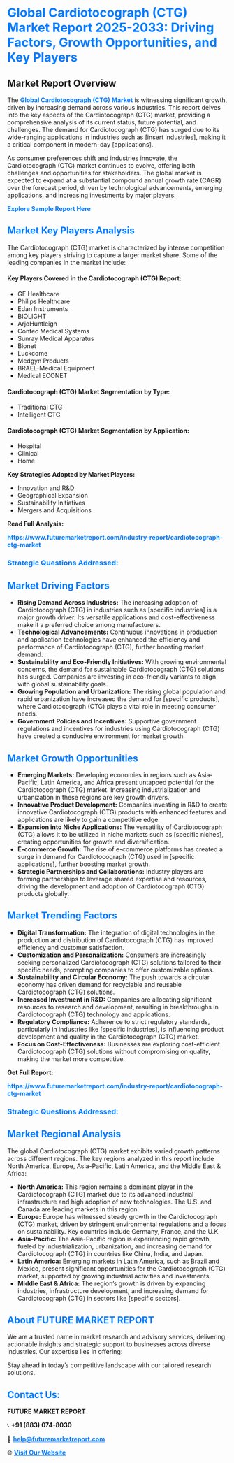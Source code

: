 <h1 style="color: #007BFF;">Global Cardiotocograph (CTG) Market Report 2025-2033: Driving Factors, Growth Opportunities, and Key Players</h1>

<section id="overview">
<h2>Market Report Overview</h2>
<p>The <a href="https://www.futuremarketreport.com/industry-report/cardiotocograph-ctg-market" style="color: #007BFF; text-decoration: none;"><strong>Global Cardiotocograph (CTG) Market</strong></a> is witnessing significant growth, driven by increasing demand across various industries. This report delves into the key aspects of the Cardiotocograph (CTG) market, providing a comprehensive analysis of its current status, future potential, and challenges. The demand for Cardiotocograph (CTG) has surged due to its wide-ranging applications in industries such as [insert industries], making it a critical component in modern-day [applications].</p>
<p>As consumer preferences shift and industries innovate, the Cardiotocograph (CTG) market continues to evolve, offering both challenges and opportunities for stakeholders. The global market is expected to expand at a substantial compound annual growth rate (CAGR) over the forecast period, driven by technological advancements, emerging applications, and increasing investments by major players.</p>
</section>

<section id="overview">
<p><a href="https://www.futuremarketreport.com/request-sample/reportId=27107" style="color: #007BFF; text-decoration: none;"><strong>Explore Sample Report Here</strong></a></p>
</section>

<section id="key-players">
<h2 style="color: #007BFF;">Market Key Players Analysis</h2>
<p>The Cardiotocograph (CTG) market is characterized by intense competition among key players striving to capture a larger market share. Some of the leading companies in the market include:</p>
<h4>Key Players Covered in the Cardiotocograph (CTG) Report:</h4>
<ul><li>GE Healthcare</li><li>Philips Healthcare</li><li>Edan Instruments</li><li>BIOLIGHT</li><li>ArjoHuntleigh</li><li>Contec Medical Systems</li><li>Sunray Medical Apparatus</li><li>Bionet</li><li>Luckcome</li><li>Medgyn Products</li><li>BRAEL-Medical Equipment</li><li>Medical ECONET</li></ul>
<h4>Cardiotocograph (CTG) Market Segmentation by Type:</h4>
<ul><li>Traditional CTG</li><li>Intelligent CTG</li></ul>

<h4>Cardiotocograph (CTG) Market Segmentation by Application:</h4>
<ul><li>Hospital</li><li>Clinical</li><li>Home</li></ul>
<p><strong>Key Strategies Adopted by Market Players:</strong></p>
<ul>
<li>Innovation and R&D</li>
<li>Geographical Expansion</li>
<li>Sustainability Initiatives</li>
<li>Mergers and Acquisitions</li>
</ul>
</section>

<section>
<p><strong>Read Full Analysis: </strong></p><a href="https://www.futuremarketreport.com/industry-report/cardiotocograph-ctg-market" style="color: #007BFF; text-decoration: none;"><strong>https://www.futuremarketreport.com/industry-report/cardiotocograph-ctg-market</strong></a>
<h3 style="color: #007BFF;">Strategic Questions Addressed:</h3>
</section>

<section id="driving-factors">
<h2 style="color: #007BFF;">Market Driving Factors</h2>
<ul>
<li><strong>Rising Demand Across Industries:</strong> The increasing adoption of Cardiotocograph (CTG) in industries such as [specific industries] is a major growth driver. Its versatile applications and cost-effectiveness make it a preferred choice among manufacturers.</li>
<li><strong>Technological Advancements:</strong> Continuous innovations in production and application technologies have enhanced the efficiency and performance of Cardiotocograph (CTG), further boosting market demand.</li>
<li><strong>Sustainability and Eco-Friendly Initiatives:</strong> With growing environmental concerns, the demand for sustainable Cardiotocograph (CTG) solutions has surged. Companies are investing in eco-friendly variants to align with global sustainability goals.</li>
<li><strong>Growing Population and Urbanization:</strong> The rising global population and rapid urbanization have increased the demand for [specific products], where Cardiotocograph (CTG) plays a vital role in meeting consumer needs.</li>
<li><strong>Government Policies and Incentives:</strong> Supportive government regulations and incentives for industries using Cardiotocograph (CTG) have created a conducive environment for market growth.</li>
</ul>
</section>

<section id="growth-opportunities">
<h2 style="color: #007BFF;">Market Growth Opportunities</h2>
<ul>
<li><strong>Emerging Markets:</strong> Developing economies in regions such as Asia-Pacific, Latin America, and Africa present untapped potential for the Cardiotocograph (CTG) market. Increasing industrialization and urbanization in these regions are key growth drivers.</li>
<li><strong>Innovative Product Development:</strong> Companies investing in R&D to create innovative Cardiotocograph (CTG) products with enhanced features and applications are likely to gain a competitive edge.</li>
<li><strong>Expansion into Niche Applications:</strong> The versatility of Cardiotocograph (CTG) allows it to be utilized in niche markets such as [specific niches], creating opportunities for growth and diversification.</li>
<li><strong>E-commerce Growth:</strong> The rise of e-commerce platforms has created a surge in demand for Cardiotocograph (CTG) used in [specific applications], further boosting market growth.</li>
<li><strong>Strategic Partnerships and Collaborations:</strong> Industry players are forming partnerships to leverage shared expertise and resources, driving the development and adoption of Cardiotocograph (CTG) products globally.</li>
</ul>
</section>

<section id="trending-factors">
<h2 style="color: #007BFF;">Market Trending Factors</h2>
<ul>
<li><strong>Digital Transformation:</strong> The integration of digital technologies in the production and distribution of Cardiotocograph (CTG) has improved efficiency and customer satisfaction.</li>
<li><strong>Customization and Personalization:</strong> Consumers are increasingly seeking personalized Cardiotocograph (CTG) solutions tailored to their specific needs, prompting companies to offer customizable options.</li>
<li><strong>Sustainability and Circular Economy:</strong> The push towards a circular economy has driven demand for recyclable and reusable Cardiotocograph (CTG) solutions.</li>
<li><strong>Increased Investment in R&D:</strong> Companies are allocating significant resources to research and development, resulting in breakthroughs in Cardiotocograph (CTG) technology and applications.</li>
<li><strong>Regulatory Compliance:</strong> Adherence to strict regulatory standards, particularly in industries like [specific industries], is influencing product development and quality in the Cardiotocograph (CTG) market.</li>
<li><strong>Focus on Cost-Effectiveness:</strong> Businesses are exploring cost-efficient Cardiotocograph (CTG) solutions without compromising on quality, making the market more competitive.</li>
</ul>
</section>

<section>
<p><strong>Get Full Report: </strong></p><a href="https://www.futuremarketreport.com/industry-report/cardiotocograph-ctg-market" style="color: #007BFF; text-decoration: none;"><strong>https://www.futuremarketreport.com/industry-report/cardiotocograph-ctg-market</strong></a>
<h3 style="color: #007BFF;">Strategic Questions Addressed:</h3>
</section>


<section id="regional-analysis">
<h2 style="color: #007BFF;">Market Regional Analysis</h2>
<p>The global Cardiotocograph (CTG) market exhibits varied growth patterns across different regions. The key regions analyzed in this report include North America, Europe, Asia-Pacific, Latin America, and the Middle East & Africa:</p>
<ul>
<li><strong>North America:</strong> This region remains a dominant player in the Cardiotocograph (CTG) market due to its advanced industrial infrastructure and high adoption of new technologies. The U.S. and Canada are leading markets in this region.</li>
<li><strong>Europe:</strong> Europe has witnessed steady growth in the Cardiotocograph (CTG) market, driven by stringent environmental regulations and a focus on sustainability. Key countries include Germany, France, and the U.K.</li>
<li><strong>Asia-Pacific:</strong> The Asia-Pacific region is experiencing rapid growth, fueled by industrialization, urbanization, and increasing demand for Cardiotocograph (CTG) in countries like China, India, and Japan.</li>
<li><strong>Latin America:</strong> Emerging markets in Latin America, such as Brazil and Mexico, present significant opportunities for the Cardiotocograph (CTG) market, supported by growing industrial activities and investments.</li>
<li><strong>Middle East & Africa:</strong> The region’s growth is driven by expanding industries, infrastructure development, and increasing demand for Cardiotocograph (CTG) in sectors like [specific sectors].</li>
</ul>
</section>

<footer>
<h2 style="color: #007BFF;">About FUTURE MARKET REPORT</h2>
<p>We are a trusted name in market research and advisory services, delivering actionable insights and strategic support to businesses across diverse industries. Our expertise lies in offering:</p>

<p>Stay ahead in today’s competitive landscape with our tailored research solutions.</p>

<h2 style="color: #007BFF;">Contact Us:</h2>
<p><strong>FUTURE MARKET REPORT</strong></p>
<p>📞 <strong>+91 (883) 074-8030</strong></p>
<p>📧 <strong><a href="mailto:help@futuremarketreport.com" style="color: #007BFF;">help@futuremarketreport.com</a></strong></p>
<p>🌐 <strong><a href="https://www.futuremarketreport.com/" style="color: #007BFF;">Visit Our Website</a></strong></p>
</footer>